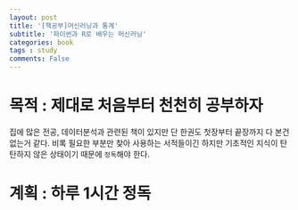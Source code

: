 ```yaml
---
layout: post
title: '[책공부]머신러닝과 통계'
subtitle: '파이썬과 R로 배우는 머신러닝'
categories: book
tags : study
comments: False
---
```


# 목적 : 제대로 처음부터 천천히 공부하자

집에 많은 전공, 데이터분석과 관련된 책이 있지만 단 한권도 첫장부터 끝장까지 다 본건 없는거 같다.
비록 필요한 부분만 찾아 사용하는 서적들이긴 하지만 기초적인 지식이 탄탄하지 않은 상태이기 때문에 `정독`해야 한다.

# 계획 : 하루 1시간 정독